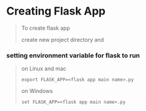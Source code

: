 # Creating Flask App

> To create flask app
> 
> create new project directory and 





### setting environment variable for flask to run

> on Linux and mac
> 
> `export FLASK_APP=<flask app main name>.py   `
> 
> on Windows
> 
> `set FLASK_APP=<flask app main name>.py`
